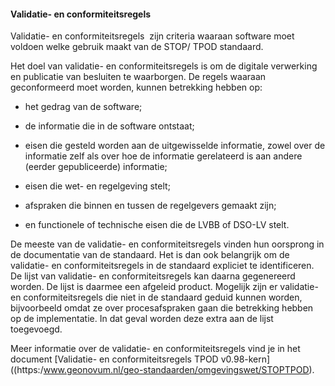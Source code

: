 #### Validatie- en conformiteitsregels 

Validatie- en conformiteitsregels  zijn criteria waaraan software moet voldoen
welke gebruik maakt van de STOP/ TPOD standaard.

Het doel van validatie- en conformiteitsregels is om de digitale verwerking en
publicatie van besluiten te waarborgen. De regels waaraan geconformeerd moet
worden, kunnen betrekking hebben op: 

-   het gedrag van de software; 

-   de informatie die in de software ontstaat; 

-   eisen die gesteld worden aan de uitgewisselde informatie, zowel over de
    informatie zelf als over hoe de informatie gerelateerd is aan andere (eerder
    gepubliceerde) informatie; 

-   eisen die wet- en regelgeving stelt; 

-   afspraken die binnen en tussen de regelgevers gemaakt zijn; 

-   en functionele of technische eisen die de LVBB of DSO-LV stelt. 

De meeste van de validatie- en conformiteitsregels vinden hun oorsprong in de
documentatie van de standaard. Het is dan ook belangrijk om de validatie- en
conformiteitsregels in de standaard expliciet te identificeren. De lijst van
validatie- en conformiteitsregels kan daarna gegenereerd worden. De lijst is
daarmee een afgeleid product. Mogelijk zijn er validatie- en conformiteitsregels
die niet in de standaard geduid kunnen worden, bijvoorbeeld omdat ze over
procesafspraken gaan die betrekking hebben op de implementatie. In dat geval
worden deze extra aan de lijst toegevoegd. 

Meer informatie over de validatie- en conformiteitsregels vind je in het
document [Validatie- en conformiteitsregels TPOD
v0.98-kern]((https:/www.geonovum.nl/geo-standaarden/omgevingswet/STOPTPOD).

